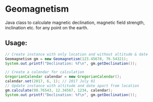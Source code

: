 # Geomagnetism
Java class to calculate magnetic declination, magnetic field strength, inclination etc. for any point on the earth.

## Usage:
```java
// Create instance with only location and without altitude & date
Geomagnetism gm = new Geomagnetism(123.45678, 76.54321);
System.out.printf("Declination: %f\n", gm.getDeclination());

// Create a calendar for calculation
GregorianCalendar calendar = new GregorianCalendar();
calendar.set(2017, 6, 1); // 2017 July 01
// Update instance with altitude and date apart from location
gm.calculate(98.76543, 12.34567, 1234, calendar);
System.out.printf("Declination: %f\n", gm.getDeclination());
```
